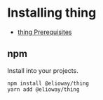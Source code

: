 # Installing thing

- [thing Prerequisites](/eliothing/thing/prerequisites.html)

## npm

Install into your projects.

```
npm install @elioway/thing
yarn add @elioway/thing
```
